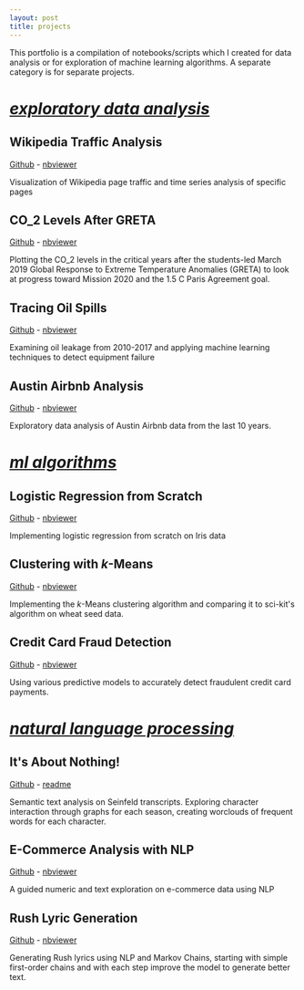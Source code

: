 ```yaml
---
layout: post
title: projects
---
```


This portfolio is a compilation of notebooks/scripts which I created for data analysis or for exploration of machine learning algorithms. A separate category is for separate projects.

# *<ins>exploratory data analysis</ins>*

## Wikipedia Traffic Analysis

[Github](https://github.com/lukaszamora/Wikipedia-Traffic-Analysis) - [nbviewer](https://nbviewer.jupyter.org/github/lukaszamora/Wikipedia-Traffic-Analysis/blob/master/wikipedia-traffic-analysis.ipynb)

Visualization of Wikipedia page traffic and time series analysis of specific pages

## CO_2 Levels After GRETA

[Github](https://github.com/lukaszamora/CO2-Levels-After-GRETA) - [nbviewer](https://nbviewer.jupyter.org/github/lukaszamora/CO2-Levels-After-GRETA/blob/main/Co2-analysis.ipynb)

Plotting the CO_2 levels in the critical years after the students-led March 2019 Global Response to Extreme Temperature Anomalies (GRETA) to look at progress toward Mission 2020 and the 1.5 C Paris Agreement goal.

## Tracing Oil Spills

[Github](https://github.com/lukaszamora/Oil-Gas-Leakage-Analysis-and-Equipment-Failure-Detection) - [nbviewer](https://github.com/lukaszamora/Oil-Gas-Leakage-Analysis-and-Equipment-Failure-Detection/blob/master/accident-visualizations.ipynb)

Examining oil leakage from 2010-2017 and applying machine learning techniques to detect equipment failure

## Austin Airbnb Analysis

[Github](https://github.com/lukaszamora/Austin-Airbnb-Data-Analysis) - [nbviewer](https://nbviewer.jupyter.org/github/lukaszamora/Austin-Airbnb-Data-Analysis/tree/master/)

Exploratory data analysis of Austin Airbnb data from the last 10 years.

# *<ins>ml algorithms</ins>*

## Logistic Regression from Scratch

[Github](https://github.com/lukaszamora/Logistic-Regression-From-Scratch) - [nbviewer](https://nbviewer.jupyter.org/github/lukaszamora/Logistic-Regression-From-Scratch/blob/master/logistic-regression.ipynb)

Implementing logistic regression from scratch on Iris data

## Clustering with *k*-Means

[Github](https://github.com/lukaszamora/K-means-Clustering) - [nbviewer](https://nbviewer.jupyter.org/github/lukaszamora/K-means-Clustering/blob/master/k-means-notebook.ipynb)

Implementing the *k*-Means clustering algorithm and comparing it to sci-kit's algorithm on wheat seed data.

## Credit Card Fraud Detection

[Github](https://github.com/lukaszamora/Credit-Card-Fraud-Detection) - [nbviewer](https://nbviewer.jupyter.org/github/lukaszamora/Credit-Card-Fraud-Detection/blob/main/credit-card-fraud-detection.ipynb)

Using various predictive models to accurately detect fraudulent credit card payments.

# *<ins>natural language processing</ins>*

## It's About Nothing!

[Github](https://github.com/lukaszamora/Its-About-Nothing) - [readme](https://github.com/lukaszamora/Its-About-Nothing/blob/master/README.md)

Semantic text analysis on Seinfeld transcripts. Exploring character interaction through graphs for each season, creating worclouds of frequent words for each character.

## E-Commerce Analysis with NLP

[Github](https://github.com/lukaszamora/E-Commerce-Data-Analysis) - [nbviewer](https://nbviewer.jupyter.org/github/lukaszamora/E-Commerce-Data-Analysis/blob/master/ecommerce-nlp.ipynb)

A guided numeric and text exploration on e-commerce data using NLP

## Rush Lyric Generation

[Github](https://github.com/lukaszamora/Rush-Lyric-Generation) - [nbviewer](https://nbviewer.jupyter.org/github/lukaszamora/Rush-Lyric-Generation/blob/master/rush-nlp-markov.ipynb)

Generating Rush lyrics using NLP and Markov Chains, starting with simple first-order chains and with each step improve the model to generate better text.
